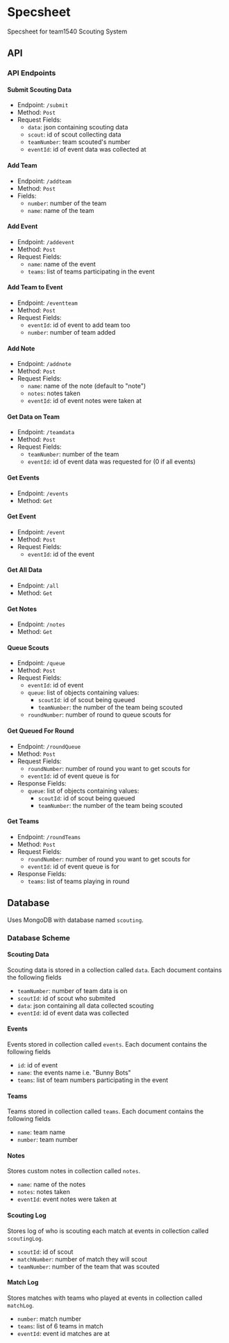 # Specsheet
Specsheet for team1540 Scouting System
## API
### API Endpoints
#### Submit Scouting Data
- Endpoint: `/submit`
- Method: `Post`
- Request Fields:
  - `data`: json containing scouting data
  - `scout`: id of scout collecting data
  - `teamNumber`: team scouted's number
  - `eventId`: id of event data was collected at
 
#### Add Team
- Endpoint: `/addteam`
- Method: `Post`
- Fields:
  - `number`: number of the team
  - `name`: name of the team

#### Add Event
- Endpoint: `/addevent`
- Method: `Post`
- Request Fields:
  - `name`: name of the event
  - `teams`: list of teams participating in the event

#### Add Team to Event
- Endpoint: `/eventteam`
- Method: `Post`
- Request Fields:
  - `eventId`: id of event to add team too
  - `number`: number of team added

#### Add Note
- Endpoint: `/addnote`
- Method: `Post`
- Request Fields:
  - `name`: name of the note (default to "note")
  - `notes`: notes taken
  - `eventId`: id of event notes were taken at

#### Get Data on Team
- Endpoint: `/teamdata`
- Method: `Post`
- Request Fields:
  - `teamNumber`: number of the team
  - `eventId`: id of event data was requested for (0 if all events)

#### Get Events
- Endpoint: `/events`
- Method: `Get`

#### Get Event
- Endpoint: `/event`
- Method: `Post`
- Request Fields:
  - `eventId`: id of the event

#### Get All Data
- Endpoint: `/all`
- Method: `Get`

#### Get Notes
- Endpoint: `/notes`
- Method: `Get`

#### Queue Scouts
- Endpoint: `/queue`
- Method: `Post`
- Request Fields:
  - `eventId`: id of event
  - `queue`: list of objects containing values:
    - `scoutId`: id of scout being queued
    - `teamNumber`: the number of the team being scouted
  - `roundNumber`: number of round to queue scouts for

#### Get Queued For Round
- Endpoint: `/roundQueue`
- Method: `Post`
- Request Fields:
  - `roundNumber`: number of round you want to get scouts for
  - `eventId`: id of event queue is for
- Response Fields:
  - `queue`: list of objects containing values:
    - `scoutId`: id of scout being queued
    - `teamNumber`: the number of the team being scouted

#### Get Teams
- Endpoint: `/roundTeams`
- Method: `Post`
- Request Fields:
  - `roundNumber`: number of round you want to get scouts for
  - `eventId`: id of event queue is for
- Response Fields:
  - `teams`: list of teams playing in round

## Database
Uses MongoDB with database named `scouting`.
### Database Scheme
#### Scouting Data
Scouting data is stored in a collection called `data`.
Each document contains the following fields

- `teamNumber`: number of team data is on
- `scoutId`: id of scout who submited
- `data`: json containing all data collected scouting
- `eventId`: id of event data was collected

#### Events
Events stored in collection called `events`.
Each document contains the following fields

- `id`: id of event
- `name`: the events name i.e. "Bunny Bots"
- `teams`: list of team numbers participating in the event

#### Teams
Teams stored in collection called `teams`.
Each document contains the following fields

- `name`: team name
- `number`: team number

#### Notes
Stores custom notes in collection called `notes`.

- `name`: name of the notes
- `notes`: notes taken
- `eventId`: event notes were taken at

#### Scouting Log
Stores log of who is scouting each match at events in collection called `scoutingLog`.

- `scoutId`: id of scout
- `matchNumber`: number of match they will scout
- `teamNumber`: number of the team that was scouted

#### Match Log
Stores matches with teams who played at events in collection called `matchLog`.

- `number`: match number
- `teams`: list of 6 teams in match
- `eventId`: event id matches are at